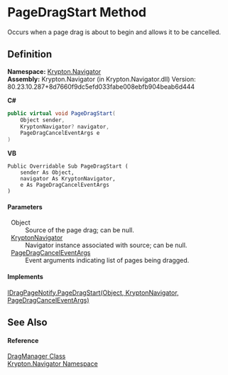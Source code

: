 # PageDragStart Method


Occurs when a page drag is about to begin and allows it to be cancelled.



## Definition
**Namespace:** <a href="a21ac074-d119-3dc6-bd1c-d3a12c0128bc.md">Krypton.Navigator</a>  
**Assembly:** Krypton.Navigator (in Krypton.Navigator.dll) Version: 80.23.10.287+8d7660f9dc5efd033fabe008ebfb904beab6d444

**C#**
``` C#
public virtual void PageDragStart(
	Object sender,
	KryptonNavigator? navigator,
	PageDragCancelEventArgs e
)
```
**VB**
``` VB
Public Overridable Sub PageDragStart ( 
	sender As Object,
	navigator As KryptonNavigator,
	e As PageDragCancelEventArgs
)
```



#### Parameters
<dl><dt>  Object</dt><dd>Source of the page drag; can be null.</dd><dt>  <a href="5b32a15b-85d7-1db8-3c10-e43632f905eb.md">KryptonNavigator</a></dt><dd>Navigator instance associated with source; can be null.</dd><dt>  <a href="f4c96dc5-ef67-d08a-a0f9-ce78060f3713.md">PageDragCancelEventArgs</a></dt><dd>Event arguments indicating list of pages being dragged.</dd></dl>

#### Implements
<a href="4d2f5da4-e60a-0a10-b023-36c490f21672.md">IDragPageNotify.PageDragStart(Object, KryptonNavigator, PageDragCancelEventArgs)</a>  


## See Also


#### Reference
<a href="c4c7f6d9-6a9b-f8b6-729f-aff343ef1cac.md">DragManager Class</a>  
<a href="a21ac074-d119-3dc6-bd1c-d3a12c0128bc.md">Krypton.Navigator Namespace</a>  
